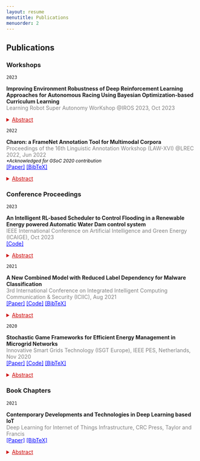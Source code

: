 ```yaml
---
layout: resume
menutitle: Publications
menuorder: 2
---
```

<a></a>
## Publications

### Workshops
`2023`
<div>
<p><b>Improving Environment Robustness of Deep Reinforcement Learning Approaches for Autonomous Racing Using Bayesian Optimization-based Curriculum Learning</b>
<br><a style="font-size: 14px; color:gray">Learning Robot Super Autonomy WorKshop @IROS 2023, Oct 2023</a>
<details><summary style="color: #CC0000;font-size: 14px;text-decoration: underline;">Abstract</summary><p><a style="font-size: 14px;">Deep reinforcement learning (RL) approaches have been broadly applied to a large number of robotics tasks, such as robot manipulation and autonomous driving. However, an open problem in deep RL is learning policies that are robust to variations in the environment, which is an important condition for such systems to be deployed into real-world, unstructured settings. Curriculum learning is one approach that has been applied to improve generalization performance in both supervised and reinforcement learning domains, but selecting the appropriate curriculum to achieve robustness can be a user-intensive process. In our work, we show that performing probabilistic inference of the underlying curriculum-reward function using Bayesian Optimization can be a promising technique for finding a robust curriculum. We demonstrate that a curriculum found with Bayesian optimization can outperform a vanilla deep RL agent and a hand-engineered curriculum in the domain of autonomous racing with obstacle avoidance.</a></p></details></p>
</div>


`2022`
<div>
<p><b>Charon: a FrameNet Annotation Tool for Multimodal Corpora</b>
<br><a style="font-size: 14px; color:gray">Proceedings of the 16th Linguistic Annotation Workshop (LAW-XVI) @LREC 2022, Jun 2022</a>
<br><a style="font-size: 12px; color:black"><em>*Acknowledged for GSoC 2020 contribution</em></a>
<br><a href="http://www.lrec-conf.org/proceedings/lrec2022/workshops/LAWXVI/pdf/2022.lawxvi-1.11.pdf" style="color: blue;font-size: 14px;text-align: right;">[Paper]</a> <a href="https://PRISHIta123.github.io/bib/4.bib" style="color: blue;font-size: 14px;text-align: right;">[BibTeX]</a><details><summary style="color: #CC0000;font-size: 14px;text-decoration: underline;">Abstract</summary><p><a style="font-size: 14px;">Multimodality refers to the property of any communication phenomenon where two or more modes – defined as experientially recognized resources for meaning-making shaped by society and culture – are brought into play (Jewitt and Kress, 2003; Kress, 2010; Bateman et al., 2017). This paper approaches the expansion of FrameNet annotation into the multimodal domain, as proposed in Belcavello et al. (2020), by presenting Charon: a semi-automatic, human-in-the-loop tool for annotating static and dynamic images for semantic frames. Charon was developed to meet the following key requirements: (i) compatibility with existing FrameNet software; (ii) annotation of image with FrameNet categories; (iii) linkage of image and textual
annotations.</a></p></details></p>
</div>

### Conference Proceedings

`2023`
<div>
<p><b>An Intelligent RL-based Scheduler to Control Flooding in a Renewable Energy powered Automatic Water Dam control system</b>
<br><a style="font-size: 14px; color:gray">IEEE International Conference on Artificial Intelligence and Green Energy (ICAIGE), Oct 2023</a> 
<br><a href="https://github.com/PRISHIta123/Scheduling_Algorithms_for_Water_Dam_Controller" style="color: blue;font-size: 14px;text-align: right;">[Code]</a>
<details><summary style="color: #CC0000;font-size: 14px;text-decoration: underline;">Abstract</summary><p><a style="font-size: 14px;">The use of non-renewable energy to operate large-scale systems is proving detrimental to the environment through pollution as well as leading to its depletion. As an alternative, the focus of industries, both private and public, is shifting towards the profitable use of renewable energy sources where it is available in abundance for such purposes. Water dams have been built above rivers to tap this natural resource to supply water to the nearby population. However, in the rainy season, excessive flooding wreaks havoc in the surrounding areas, leading to crop failures, damage to households and dam infrastructure. To counter this problem, this paper proposes an intelligent scheduler for an efficient renewable-energy powered automatic water dam control system which is modelled as a non-convex optimization problem. The scheduler uses the Soft Actor Critic with Emphasized Recent Experience and Prioritized Experience Replay Scheduler (SEPS), as the automatic Reinforcement Learning (RL) based scheduling algorithm to manage flooding in the control system through irrigation, hydroelectricity generation and reservoir storage such that it can sufficiently satisfy the needs of domestic households while also ensuring its efficient working. Simulated sensor readings record the current state of the environment and the proposed scheduler can make decisions based on these environmental variables with less human oversight and great accuracy. Experimental results clearly indicate that the SEPS scheduler outperforms its RL counterpart Proximal Policy Optimization Scheduler (PPOS) and the Natural Evolution Strategies Scheduler (NESS) in terms of average rewards obtained
for managing floods efficiently and using renewable energy to run the control system.</a></p></details></p>
</div>

`2021`
<div>
<p><b>A New Combined Model with Reduced Label Dependency for Malware Classification</b>
<br><a style="font-size: 14px; color:gray">3rd International Conference on Integrated Intelligent Computing Communication & Security (ICIIC), Aug 2021</a> 
<br><a href="https://www.atlantis-press.com/proceedings/iciic-21/125960833" style="color: blue;font-size: 14px;text-align: right;">[Paper]</a> <a href="https://github.com/PRISHIta123/RAELN" style="color: blue;font-size: 14px;text-align: right;">[Code]</a> <a href="https://PRISHIta123.github.io/bib/1.bib" style="color: blue;font-size: 14px;text-align: right;">[BibTeX]</a><details><summary style="color: #CC0000;font-size: 14px;text-decoration: underline;">Abstract</summary><p><a style="font-size: 14px;">With the technological advancements in recent times, security threats caused by malware are increasing with no bounds. The first step performed by security analysts for the detection and mitigation of malware is its classification. This paper aims to classify network intrusion malware using new-age machine learning techniques with Reduced label dependency and identifies the most effective combination of feature selection and classification technique for this purpose. The proposed model, L2 Regularized Autoencoder Enabled Ladder Networks Classifier (RAELN-Classifier), is developed based on a combinatory analysis of various feature selection techniques like FSFC, variants of autoencoders and semi-supervised classification techniques such as ladder networks. The model is trained and tested over UNSW-NB15 and benchmark NSL-KDD datasets for accurate real time model performance evaluation using overall accuracy as well as per-class accuracy and was found to result in higher accuracy compared to similar baseline and state-of-the-art models.</a></p></details></p>
</div>

`2020`
<p><b>Stochastic Game Frameworks for Efficient Energy Management in Microgrid Networks</b>
<br><a style="font-size: 14px; color: gray;">Innovative Smart Grids Technology (ISGT Europe), IEEE PES, Netherlands, Nov 2020</a>
<br><a href="https://ieeexplore.ieee.org/document/9248952" style="color: blue;font-size: 14px;">[Paper]</a> <a href="https://github.com/raghudiddigi/SmartGrids-DynamicPricing" style="color: blue;font-size: 14px;">[Code]</a> <a href="https://PRISHIta123.github.io/bib/2.bib" style="color: blue;font-size: 14px;">[BibTeX]</a> <details><summary style="color: #CC0000;font-size: 14px;text-decoration: underline;">Abstract</summary><p><a style="font-size: 14px;">We consider the problem of energy management in microgrid networks. A microgrid is capable of generating power from a renewable resource and is responsible for handling the demands of its dedicated customers. Owing to the variable nature of renewable generation and the demands of the customers, it becomes imperative that each microgrid optimally manages its energy. This involves intelligently scheduling the demands at the customer side, selling (when there is a surplus) and buying (when there is a deficit) the power from its neighboring microgrids depending on its current and future needs. In this work, we formulate the problems of demand and battery scheduling, energy trading and dynamic pricing (where we allow the microgrids to decide the price of the transaction depending on their current configuration of demand and renewable energy) in the framework of stochastic games. Subsequently, we propose a novel approach that makes use of independent learners Deep Q-learning algorithm to solve this problem.</a></p></details></p>

### Book Chapters
`2021`
<p><b>Contemporary Developments and Technologies in Deep Learning based IoT</b>
<br><a style="font-size: 14px; color:gray;">Deep Learning for Internet of Things Infrastructure, CRC Press, Taylor and Francis</a>
<br><a href="https://www.taylorfrancis.com/chapters/edit/10.1201/9781003032175-3/contemporary-developments-technologies-deep-learning%E2%80%93based-iot-prishita-ray-rajesh-kaluri-thippa-#CC0000dy-praveen-kumar-#CC0000dy-kuruva-lakshmanna" style="color: blue;font-size: 14px;">[Paper]</a> <a href="https://PRISHIta123.github.io/bib/3.bib" style="color: blue;font-size: 14px;">[BibTeX]</a> <details><summary style="color: #CC0000;font-size: 14px;text-decoration: underline;">Abstract</summary><p><a style="font-size: 14px;">Deep Learning and the Internet of Things are two of the most popular technologies today. Any complex application with any kind of input can be modeled using deep neural network architecture. Internet of Things (IoT) has enabled devices to connect with each other and share resources over the Internet. Multimodal input, be it in the form of text, images, video, audio, etc. obtained via sensors on the IoT devices can be processed. Moreover, to reduce computation load, edge computing and cloud-based deployment of applications are being enforced widely. Owing to hardware resource constraints of IoT infrastructure, proper design becomes important to ensure good performance. Security also becomes a key factor when data is shared using the cloud. Therefore, a discussion on current trends, technologies and challenges to be addressed when creating a DL based IoT application is presented below.</a></p></details></p>

<!---
### Preprints
<p><b>BrainGenix-NES: A Novel Neuron Simulation Architecture for WBE</b>
<br><a style="font-size: 14px;">Z. Ahmed, <b>P. Ray</b>, S. Solomon, A. Mukovozov, M. Ulrich, K. Hayworth, A. Smallwood, R. Koene, T. Liao
<br><em style="color:gray;">Under Review</em></a>
<br><a href="https://github.com/carboncopies/BrainGenix-NES" style="color: blue;font-size: 14px;">[Code]</a></p>

<p><b>Efficient Renewable Energy Powe#CC0000 Automatic Water Dam Control System using Reinforcement 
Learning and Natural Evolution Strategies</b>
<br><a style="font-size: 14px;"><b>P. Ray</b>, G. B. Amali D.
<br><em style="color:gray;">Under Review</em></a></p>
-->



